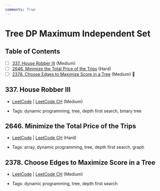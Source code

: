 ```yaml
---
comments: True
---
```


# Tree DP Maximum Independent Set

## Table of Contents

- [ ] [337. House Robber III](https://leetcode.cn/problems/house-robber-iii/) (Medium)
- [ ] [2646. Minimize the Total Price of the Trips](https://leetcode.cn/problems/minimize-the-total-price-of-the-trips/) (Hard)
- [ ] [2378. Choose Edges to Maximize Score in a Tree](https://leetcode.cn/problems/choose-edges-to-maximize-score-in-a-tree/) (Medium) 👑

## 337. House Robber III

-   [LeetCode](https://leetcode.com/problems/house-robber-iii/) | [LeetCode CH](https://leetcode.cn/problems/house-robber-iii/) (Medium)

-   Tags: dynamic programming, tree, depth first search, binary tree

## 2646. Minimize the Total Price of the Trips

-   [LeetCode](https://leetcode.com/problems/minimize-the-total-price-of-the-trips/) | [LeetCode CH](https://leetcode.cn/problems/minimize-the-total-price-of-the-trips/) (Hard)

-   Tags: array, dynamic programming, tree, depth first search, graph

## 2378. Choose Edges to Maximize Score in a Tree

-   [LeetCode](https://leetcode.com/problems/choose-edges-to-maximize-score-in-a-tree/) | [LeetCode CH](https://leetcode.cn/problems/choose-edges-to-maximize-score-in-a-tree/) (Medium)

-   Tags: dynamic programming, tree, depth first search
